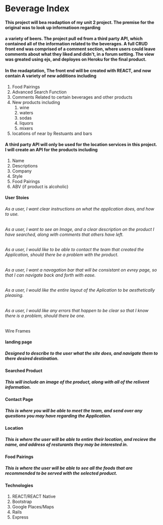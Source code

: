 # Beverage Index
#### This project will bea readaption of my unit 2 project. The premise for the original was to look up informatioon regarding 
#### a variety of beers. The project pull ed from a third party API, which contained all of the information related to the beverages. A full CRUD front end was comprised of a comment section, where users could leave comments about what they liked and didn't, in a forum setting. The view was greated using ejs, and deployes on Heroku for the final product.

#### In the readaptation, The front end will be created with REACT,  and now contain A variety of new additions including
1. Food Pairings
2. Advanced Search Function
3. Comments Related to certain beverages and other products
4. New products including
    1. wine
    2. waters
    3. sodas
    4. liquors
    5. mixers
5. locations of near by Restuants and bars

#### A third party API will only be used for the location services in this project.  I will create an API for the products including

1. Name
2. Descriptions
3. Company 
4. Style
5. Food Pairings
6. ABV (if product is alcoholic)

#### User Stoies

###### As a user, I want clear instructions on what the application does, and how to use.

###### As a user, I want to see an Image, and a clear description on the product I have searched, along with comments that others have left.

###### As a user, I would like to be able to contact the team that created the Application, should there be a problem with the product.

###### As a user, I want a navagation bar that will be consistant on evrey page, so that I can navigate back and forth with ease.

###### As a user, I would like the entire layout of the Aplication to be aesthetically pleasing.

###### As a user, I would like any errors that happen to be clear so that I know there is a problem, should there be one.

Wire Frames
#### landing page 
##### Designed to describe to the user what the site does, and navigate them to there desired destination.




#### Searched Product  
##### This will include an image of the product, along with all of the relivent information.




#### Contact Page
##### This is where you will be able to meet the team, and send over any questions you may have regarding the Application.




#### Location 
##### This is where the user will be able to entire their location, and recieve the name, and address of resturants they may be interested in.




#### Food Pairings 
##### This is where the user will be able to see all the foods that are recommended to be served with the selected product.






#### Technologies
1. REACT/REACT Native
2. Bootstrap
3. Google Places/Maps
4. Rails
5. Express









